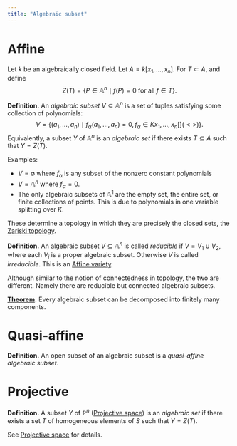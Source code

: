 ```yaml
---
title: "Algebraic subset"
---
```


# Affine

Let $k$ be an algebraically closed field. Let $A=k[x_1,\dots,x_n]$. For $T\subset A$, and define $$Z(T)=\{P\in \mathbb{A}^n\mid f(P)=0 \text{ for all } f\in T\}.$$

**Definition.** An _algebraic subset_ $V\subseteq\mathbb{A}^n$ is a set of tuples satisfying some collection of polynomials:
$$
V=\{(a_1,\dots,a_n)\mid f_\alpha(a_1,\dots,a_n)=0, f_\alpha\in Kx_1,\dots,x_n[](<>)\}.
$$
Equivalently, a subset $Y$ of $\mathbb{A}^n$ is an _algebraic set_ if there exists $T\subseteq A$ such that $Y=Z(T)$.

Examples:
- $V=\emptyset$ where $f_\alpha$ is any subset of the nonzero constant polynomials
- $V=\mathbb{A}^n$ where $f_\alpha=0$. 
- The only algebraic subsets of $\mathbb{A}^1$ are the empty set, the entire set, or finite collections of points. This is due to polynomials in one variable splitting over $K$.

These determine a topology in which they are precisely the closed sets, the [Zariski topology](<notes/ntpy/Definitions/Algebraic geometry/Zariski topology.md>).

**Definition.** An algebraic subset $V\subseteq\mathbb{A}^n$ is called _reducible_ if $V=V_1\cup V_2$, where each $V_i$ is a proper algebraic subset. Otherwise $V$ is called _irreducible_. This is an [Affine variety](<notes/ntpy/Definitions/Algebraic geometry/Affine variety.md>).

Although similar to the notion of connectedness in topology, the two are different. Namely there are reducible but connected algebraic subsets.

**[Theorem](<notes/ntpy/Key Ideas/Algebraic geometry/Algebraic subsets can be decomposed.md>).** Every algebraic subset can be decomposed into finitely many components.

# Quasi-affine
**Definition.** An open subset of an algebraic subset is a _quasi-affine algebraic subset_.

# Projective
**Definition.** A subset $Y$ of $\mathbb{P}^n$ ([Projective space](<notes/ntpy/Definitions/Algebraic geometry/Projective space.md>)) is an *algebraic set* if there exists a set $T$ of homogeneous elements of $S$ such that $Y=Z(T)$. 

See [Projective space](<notes/ntpy/Definitions/Algebraic geometry/Projective space.md>) for details.
